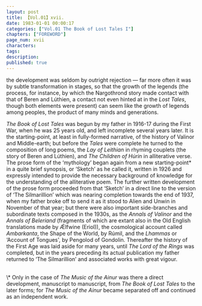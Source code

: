 ```yaml
---
layout: post
title: 【Vol.01】xvii.
date: 1983-01-01 00:00:17
categories: ["Vol.01 The Book of Lost Tales I"]
chapters: ["FOREWORD"]
page_num: xvii
characters: 
tags: 
description: 
published: true
---
```


<p style="text-indent: 0;">
the development was seldom by outright rejection — far more often it was by subtle transformation in stages, so that the growth of the legends (the process, for instance, by which the Nargothrond story made contact with that of Beren and Lúthien, a contact not even hinted at in the <I>Lost Tales</I>, though both elements were present) can seem like the growth of legends among peoples, the product of many minds and generations.
</p>

<I>The Book of Lost Tales</I> was begun by my father in 1916-17 during the First War, when he was 25 years old, and left incomplete several years later. It is the starting-point, at least in fully-formed narrative, of the history of Valinor and Middle-earth; but before the <I>Tales</I> were complete he turned to the composition of long poems, the <I>Lay of Leithian</I> in rhyming couplets (the story of Beren and Lúthien), and <I>The Children of Húrin</I> in alliterative verse. The prose form of the ‘mythology’ began again from a new starting-point\* in a quite brief synopsis, or ‘Sketch’ as he called it, written in 1926 and expressly intended to provide the necessary background of knowledge for the understanding of the alliterative poem. The further written development of the prose form proceeded from that ‘Sketch’ in a direct line to the version of ‘The Silmarillion’ which was nearing completion towards the end of 1937, when my father broke off to send it as it stood to Alien and Unwin in November of that year; but there were also important side-branches and subordinate texts composed in the 1930s, as the <I>Annals of Valinor</I> and the <I>Annals of Beleriand</I> (fragments of which are extant also in the Old English translations made by Ǽlfwine (Eriol)), the cosmological account called <I>Ambarkanta</I>, the Shape of the World, by Rúmil, and the <I>Lhammas</I> or ‘Account of Tongues', by Pengolod of Gondolin. Thereafter the history of the First Age was laid aside for many years, until <I>The Lord of the Rings</I> was completed, but in the years preceding its actual publication my father returned to ‘The Silmarillion’ and associated works with great vigour.

<BR>
\* Only in the case of <I>The Music of the Ainur</I> was there a direct development, manuscript to manuscript, from <I>The Book of Lost Tales</I> to the later forms; for <I>The Music of the Ainur</I> became separated off and continued as an independent work.

